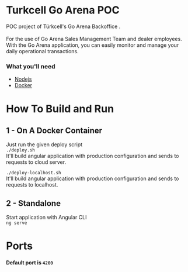 # Turkcell Go Arena POC

POC project of Türkcell's Go Arena Backoffice .\
\
For the use of Go Arena Sales Management Team and dealer employees. With the Go Arena application, you can easily
monitor and manage your daily operational transactions.

### What you'll need

- [Nodejs](https://nodejs.org/)
- [Docker](https://hub.docker.com/search?q=&type=edition&offering=community&operating_system=linux)

# How To Build and Run

## 1 - On A Docker Container

Just run the given deploy script  \
`./deploy.sh`\
It'll build angular application with production configuration and sends to requests to cloud server.

`./deploy-localhost.sh`\
It'll build angular application with production configuration and sends to requests to localhost.

## 2 - Standalone

Start application with Angular CLI\
`ng serve`  


# Ports

#### Default port is `4200`
